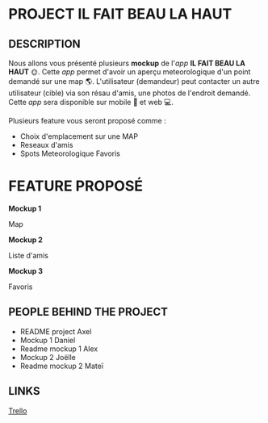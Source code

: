 # PROJECT IL FAIT BEAU LA HAUT

## DESCRIPTION

Nous allons vous présenté plusieurs **mockup** de l'*app* **IL FAIT BEAU LA HAUT** :sun_with_face:.
Cette *app* permet d'avoir un aperçu meteorologique d'un point demandé sur une map :earth_americas:.
L'utilisateur (demandeur) peut contacter un autre utilisateur (cible) via son résau d'amis, une photos de l'endroit demandé.
Cette *app* sera disponible sur mobile :iphone: et web :computer:.

Plusieurs feature vous seront proposé comme :

- Choix d'emplacement sur une MAP
- Reseaux d'amis
- Spots Meteorologique Favoris
  

# FEATURE PROPOSÉ

**Mockup 1**

Map

**Mockup 2**

Liste d'amis

**Mockup 3**

Favoris

## PEOPLE BEHIND THE PROJECT

- README project Axel
- Mockup 1 Daniel
- Readme mockup 1 Alex
- Mockup 2 Joëlle
- Readme mockup 2 Mateï

## LINKS

  [Trello](https://trello.com/b/dYm9CdRP/app-mockup)


